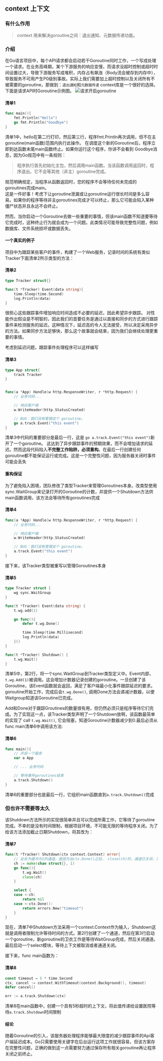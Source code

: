 ## context 上下文

### 有什么作用
> context 用来解决goroutine之间：退出通知、元数据传递功能。


### 介绍
在Go语言项目中，每个API请求都会启动若干Goroutine同时工作，一个写成处理一个请求。在业务高峰期，某个下游服务的响应变慢，而请求没超时控制或超时时间设置过大，导致下游服务写成堆积，内存占有飙涨（Body流会被存到内存中），导致服务不可用产生P0级别事故。实际上我们需要加上超时控制以及关闭所有不被需要的goroutine，那做到：`退出通知`和`元数据传递` context库是一个很好的选择。下面是请求API时Goroutine示例图。
![请求开启goroutine](../../img/goroutine-1.png)

#### 清单1 
```go
func main(){
	fmt.Println("Hello")
	go fmt.Println("Goodbye")
}

```
清单1中，hello在第二行打印，然后第三行，程序fmt.Println再次调用，但不在主goroutine(main函数)范围内执行此操作。 在调度这个新的Goroutine后，程序立即到达函数末尾main函数终止。如果你运行这个程序，你讲不会看到 Goodbye消息，因为Go规范中有一条规则：
> 程序执行首先初始化主包，然后调用main函数。当该函数调用返回时，程序退出。它不会等其他（非主）goroutine完成。

规范明确规定，当程序从函数返回时，您的程序不会等待任何未完成的goroutines完成main。  
这是一件好事！考虑下让goroutine泄漏或让goroutine运行很长时间是多么容易。如果你的程序等待非主goroutines完成才可以终止，那么它可能会陷入某种僵尸状态并且永远不会终止。  

然而，当你启动一个Goroutine去做一些重要的事情，但该main函数不知道要等待它完成时，这种终止行为就会成为一个问题。此类情况可能导致完整性问题，例如数据库、文件系统损坏或数据丢失。

#### 一个真实的例子
项目中为跟踪某些客户的事件，构建了一个Web服务，记录时间的系统有类似Tracker下面清单2所示类型的方法：

#### 清单2
```go
type Tracker struct{}

func(t *Tracker) Event(data string){
	time.Sleep(time.Second)
	log.Println(data)
}
```
很担心这些跟踪事件增加响应时间造成不必要的延迟，因此希望异步跟踪。 对性能作出假设是不明智的，因此我们的首要任务是通过以直接和同步的方式进行跟踪事件来检测服务的延迟。这种情况下，延迟高的令人无法接受，所以决定采用异步的方法。如果同步方法足够快，那么这个故事就会结束，因为我们会继续处理更重要的事情。

考虑到延迟问题，跟踪事件处理程序可以这样编写

#### 清单3
```go
type App struct{
	track Tracker
}


func(a *App) Handle(w http.ResponseWriter, r *http.Request) {
	// 业务代码...

	// 响应客户端
	w.WriteHeader(http.StatusCreated)

	// BUG：我们没有管理这个 goroutine。
	go a.track.Event("this event")
}

```
清单3中代码的重要部分是最后一行，这是 `go a.track.Event("this event")`新开了一个goroutine。 这达到了异步跟踪事件的预期效果，而不会增加请求的延迟。然而这段代码陷入**不完整工作陷阱，必须重构**。在最后一行创建任何goroutine都不能保证运行或完成。这是一个完整性问题，因为服务器关闭时事件可能会丢失

#### 重构保证
为了避免陷入困境，团队修改了类型Tracker来管理Goroutines本身。改类型使用sync.WaitGroup来记录打开的Goroutine的计数，并提供一个Shutdown方法供main函数调用，该方法会等待所有goroutines完成


#### 清单4
```go
func(a *App) Handle(w http.ResponseWriter, r *http.Request) {
	// 业务代码...

	// 响应客户端
	w.WriteHeader(http.StatusCreated)

	// BUG：我们没有管理这个 goroutine。
	a.track.Event("this event")
}
```
接下来，该Tracker类型被重写以管理Goroutines本身

#### 清单5
```go
type Tracker struct {
	wg sync.WaitGroup
}

func(t *Tracker) Event(data string) {
	t.wg.add(1)

	go func(){
		defer t.wg.Done()

		time.Sleep(time.Millisecond)
		log.Println(data)
	}()
}

func(t *Tracker) Shutdown() {
	t.wg.Wait()
}
```
清单5中，第2行，将一个sync.WaitGroup到Tracker类型定义中。Event内部，`t.wg.Add(1)`被调用。这会增加计数器记录创建的goroutine。一旦创建了该Goroutine，该Event函数就会返回，满足了客户端最小化事件跟踪延迟的要求。goroutine开始工作，完成后会`t.wg.Done()`, 调用Done方法会递减计数器，以便Waitgroup知道该Goroutine已完成。

Add和Done对于跟踪Groutines的数量很有用，但仍然必须只是程序等待它们完成。为了实现这一点，该Tracker类型声明了一个Shutdown放啊，该函数最简单的实现了 call `t.wg.Wait()`, 它会阻塞，知道Goroutine计数器减少到0.最后必须从func main清单6中调用该方法:

#### 清单6
```go
func main(){
	// 开启一个服务
	var a App

	// ... 业务代码

	// 等待事件goroutines结束
	a.track.Shutdown()
}
```
清单6的重要部分也是最后一行，它组织main函数直到`a.track.Shutdown()`完成

### 但也许不需要等太久
该Shutdown方法所示的实现很简单并且可以完成所需工作，它等待了goroutine完成。不幸的是没有时间限制，根据项目环境，不可能无限的等待程序关闭。为了给该方法添加截止日期Shutdown，将其改为：


#### 清单7
```go
func(t *Tracker) Shutdown(ctx context.Context) error{
	// 此处为缓冲为1的通道，是因为当ctx.Done()之后， close(ch)时，通道已关闭，无法接受数据，导致go func panic错误
	ch := make(chan struct{}, 1)
	go func(){
		t.wg.Wait()
		close(ch)
	}

	select {
	case <-ch:
		return nil
	case <-ctx.Done():
		return errors.New("timeout")
	}
}
```
现在，清单7中Shutdown方法采用一个context.Context作为输入，Shutdown这就是调用者限制允许等待时间的方式。第2行创建了一个通道，然后在第3行启动一个goroutine，新goroutine的卫衣工作是等待WaitGroup完成，然后关闭通道。最后启动一个select模块，等待上下文被取消或者通道关闭。

接下来，func main函数为：
#### 清单8
```go
const timeout = 5 * time.Second
ctx, cancel := context.WithTimeout(context.Background(), timeout)
defer cancel()

err := a.track.Shutdown(ctx)

```
清单8在main函数中，创建一个具有5秒超时的上下文，将此值传递给设置医院等待`a.track.Shutdown`时间限制

#### 结论

随着Goroutine的引入，该服务器处理程序能够最大限度的减少跟踪事件的Api客户端延迟成本。Go只需要使用关键字在后台运行这项工作就很容易，但该方案存在完整性问题，正确的做到这一点需要努力通过保存所有相关goroutine再让程序关闭之前终止。




